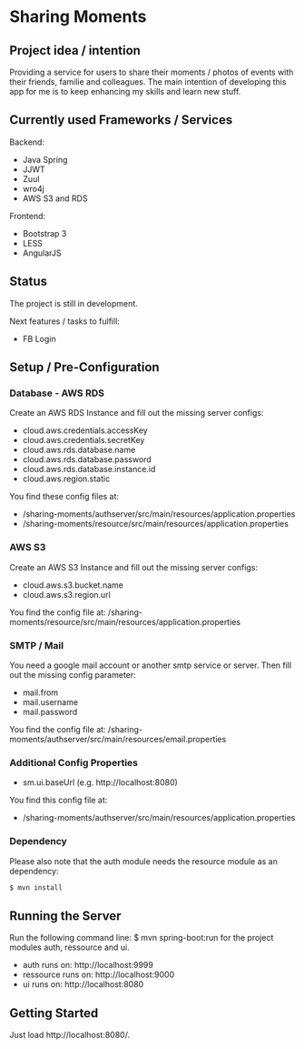 # Sharing Moments

## Project idea / intention

Providing a service for users to share their moments / photos of events with their friends, familie and colleagues.
The main intention of developing this app for me is to keep enhancing my skills and learn new stuff.

## Currently used Frameworks / Services

Backend:
* Java Spring
* JJWT
* Zuul
* wro4j
* AWS S3 and RDS

Frontend:
* Bootstrap 3
* LESS
* AngularJS


## Status

The project is still in development.

Next features / tasks to fulfill:
* FB Login

## Setup / Pre-Configuration

### Database - AWS RDS

Create an AWS RDS Instance and fill out the missing server configs:
* cloud.aws.credentials.accessKey
* cloud.aws.credentials.secretKey
* cloud.aws.rds.database.name
* cloud.aws.rds.database.password
* cloud.aws.rds.database.instance.id
* cloud.aws.region.static

You find these config files at:
* /sharing-moments/authserver/src/main/resources/application.properties
* /sharing-moments/resource/src/main/resources/application.properties

### AWS S3

Create an AWS S3 Instance and fill out the missing server configs:
* cloud.aws.s3.bucket.name
* cloud.aws.s3.region.url

You find the config file at:
/sharing-moments/resource/src/main/resources/application.properties

### SMTP / Mail

You need a google mail account or another smtp service or server.
Then fill out the missing config parameter:
* mail.from
* mail.username
* mail.password

You find the config file at:
/sharing-moments/authserver/src/main/resources/email.properties

### Additional Config Properties

* sm.ui.baseUrl (e.g. http://localhost:8080)

You find this config file at:
* /sharing-moments/authserver/src/main/resources/application.properties

### Dependency

Please also note that the auth module needs the resource module as an dependency:
```bash
$ mvn install
```

## Running the Server

Run the following command line: $ mvn spring-boot:run for the project modules auth, ressource and ui.

* auth runs on: http://localhost:9999
* ressource runs on: http://localhost:9000
* ui runs on: http://localhost:8080

## Getting Started

Just load http://localhost:8080/.